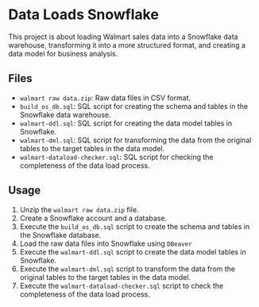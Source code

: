 # Data Loads Snowflake

This project is about loading Walmart sales data into a Snowflake data warehouse, transforming it into a more structured format, and creating a data model for business analysis.

## Files

- `walmart raw data.zip`: Raw data files in CSV format.
- `build_os_db.sql`: SQL script for creating the schema and tables in the Snowflake data warehouse.
- `walmart-ddl.sql`: SQL script for creating the data model tables in Snowflake.
- `walmart-dml.sql`: SQL script for transforming the data from the original tables to the target tables in the data model.
- `walmart-dataload-checker.sql`: SQL script for checking the completeness of the data load process.

## Usage

1. Unzip the `walmart raw data.zip` file.
2. Create a Snowflake account and a database.
3. Execute the `build_os_db.sql` script to create the schema and tables in the Snowflake database.
4. Load the raw data files into Snowflake using `DBeaver`
5. Execute the `walmart-ddl.sql` script to create the data model tables in Snowflake.
6. Execute the `walmart-dml.sql` script to transform the data from the original tables to the target tables in the data model.
7. Execute the `walmart-dataload-checker.sql` script to check the completeness of the data load process.

